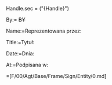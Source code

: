Handle.sec = ("{Handle}")

By:= <del>BY</del>

Name:=Reprezentowana przez:

Title:=Tytuł:

Date:=Dnia:

At:=Podpisana w:

=[F/00/Agt/Base/Frame/Sign/Entity/0.md]
